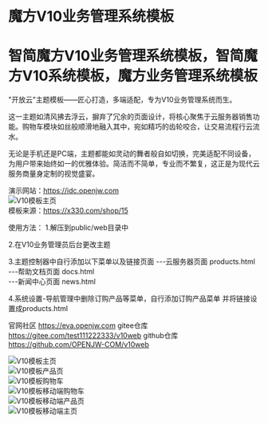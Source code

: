 # 魔方V10业务管理系统模板

# 智简魔方V10业务管理系统模板，智简魔方V10系统模板，魔方业务管理系统模板

"开放云"主题模板——匠心打造，多端适配，专为V10业务管理系统而生。

这一主题如清风拂去浮云，摒弃了冗余的页面设计，将核心聚焦于云服务器销售功能。购物车模块如丝般顺滑地融入其中，宛如精巧的齿轮咬合，让交易流程行云流水。

无论是手机还是PC端，主题都能如灵动的舞者般自如切换，完美适配不同设备，为用户带来始终如一的优雅体验。简洁而不简单，专业而不繁复，这正是为现代云服务商量身定制的视觉盛宴。

演示网站：https://idc.openjw.com  
![V10模板主页](/test.png)  
模板来源：https://x330.com/shop/15

使用方法：
1.解压到public/web目录中

2.在V10业务管理员后台更改主题

3.主题控制器中自行添加以下菜单以及链接页面
---云服务器页面 products.html  
---帮助文档页面 docs.html  
---新闻中心页面 news.html  

4.系统设置-导航管理中删除订购产品等菜单，自行添加订购产品菜单
并将链接设置成products.html

官网社区 https://eva.openjw.com
gitee仓库 https://gitee.com/test111222333/v10web
github仓库 https://github.com/OPENJW-COM/v10web

![V10模板主页](/src/1.png)  
![V10模板产品页](/src/2.png)  
![V10模板购物车](/src/3.png)  
![V10模板移动端购物车](/src/4.png)  
![V10模板移动端产品页](/src/5.png)  
![V10模板移动端主页](/src/6.png)  
